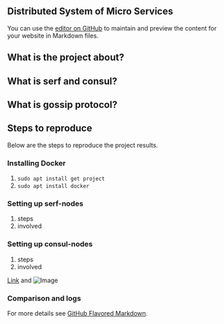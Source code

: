 ## Distributed System of Micro Services


You can use the [editor on GitHub](https://github.com/sharath29/dc-project/edit/master/README.md) to maintain and preview the content for your website in Markdown files.

## What is the project about?

## What is serf and consul?

## What is gossip protocol?

## Steps to reproduce

Below are the steps to reproduce the project results.



### Installing Docker

1. `sudo apt install get project`
2. `sudo apt install docker`

### Setting up serf-nodes

1. steps
2. involved

### Setting up consul-nodes

1. steps
2. involved




[Link](url) and ![Image](src)


### Comparison and logs


For more details see [GitHub Flavored Markdown](https://guides.github.com/features/mastering-markdown/).

